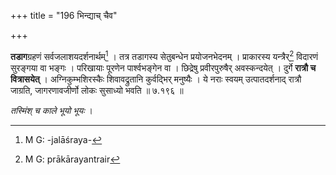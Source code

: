 +++
title = "196 भिन्द्याच् चैव"

+++


**तडाग**ग्रहणं सर्वजलाशयदर्शनार्थम्[^२७१] । तत्र तडागस्य सेतुबन्धेन प्रयोजनभेदनम् । प्राकारस्य यन्त्रैर्[^२७२] विदारणं सुरङ्गया वा भङ्गः । परिखायाः पूरणेन पार्श्वभङ्गेन वा । छिद्रेषु प्रवीरपुरुषैर् अवस्कन्दयेत् । दुर्गे **रात्रौ च वित्रासयेत्** । अग्निकुम्भशिरस्कैः शिवावद्रुतानि कुर्वद्भिर् मनुष्यैः । ये नराः स्वयम् उत्पातदर्शनाद् रात्रौ जाग्रति, जागरणावजीर्णो लोकः सुसाध्यो भवति ॥ ७.१९६ ॥


[^२७२]:
     M G: prākārayantrair


[^२७१]:
     M G: -jalāśraya-

_तस्मिंश् च काले भूयो भूयः_ ।